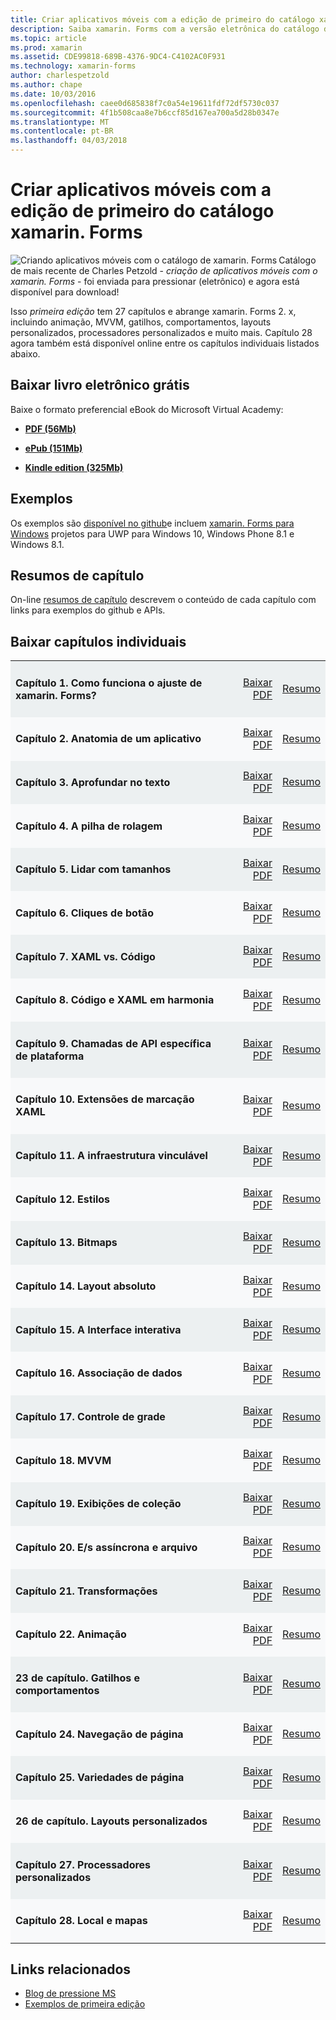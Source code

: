 ```yaml
---
title: Criar aplicativos móveis com a edição de primeiro do catálogo xamarin. Forms
description: Saiba xamarin. Forms com a versão eletrônica do catálogo de aplicativos do Mobile criando por Charles Petzold.
ms.topic: article
ms.prod: xamarin
ms.assetid: CDE99818-689B-4376-9DC4-C4102AC0F931
ms.technology: xamarin-forms
author: charlespetzold
ms.author: chape
ms.date: 10/03/2016
ms.openlocfilehash: caee0d685838f7c0a54e19611fdf72df5730c037
ms.sourcegitcommit: 4f1b508caa8e7b6ccf85d167ea700a5d28b0347e
ms.translationtype: MT
ms.contentlocale: pt-BR
ms.lasthandoff: 04/03/2018
---
```

# <a name="creating-mobile-apps-with-xamarinforms-book-first-edition"></a>Criar aplicativos móveis com a edição de primeiro do catálogo xamarin. Forms

<p><img src="Images/Cover-sml.png" title="Criando aplicativos móveis com o catálogo de xamarin. Forms" align="left" />Catálogo de mais recente de Charles Petzold - <i>criação de aplicativos móveis com o xamarin. Forms</i> - foi enviada para pressionar (eletrônico) e agora está disponível para download!</p>

Isso *primeira edição* tem 27 capítulos e abrange xamarin. Forms&nbsp;2. x, incluindo animação, MVVM, gatilhos, comportamentos, layouts personalizados, processadores personalizados e muito mais.
Capítulo 28 agora também está disponível online entre os capítulos individuais listados abaixo.

## <a name="download-ebook-for-free"></a>Baixar livro eletrônico grátis

Baixe o formato preferencial eBook do Microsoft Virtual Academy:

*    [**PDF (56Mb)**](https://aka.ms/xamebook)

*    [**ePub (151Mb)**](https://aka.ms/xamebook/epub)

*    [**Kindle edition (325Mb)**](https://aka.ms/xamebook/mobi)

## <a name="samples"></a>Exemplos

Os exemplos são [disponível no github](https://github.com/xamarin/xamarin-forms-book-samples)e incluem [xamarin. Forms para Windows](~/xamarin-forms/platform/windows/index.md) projetos para UWP para Windows 10, Windows Phone 8.1 e Windows 8.1.

## <a name="chapter-summaries"></a>Resumos de capítulo

On-line [resumos de capítulo](summaries/index.md) descrevem o conteúdo de cada capítulo com links para exemplos do github e APIs.

## <a name="download-individual-chapters"></a>Baixar capítulos individuais

<table style="border:0px; box-shadow:0 0px 0px" cellpadding="0" cellspacing="2" border="0" width="85%">
<tr style="background:#ecf0f1">
  <td style="border:0px;">
    <h4>Capítulo 1. Como funciona o ajuste de xamarin. Forms?</h4>
  </td>
  <td style="border:0px;" align="right"><a href="https://download.xamarin.com/developer/xamarin-forms-book/XamarinFormsBook-Ch01-Apr2016.pdf">Baixar PDF</a> </td>
  <td style="border:0px;" align="right"><a href="summaries/chapter01.md">Resumo</a></td>
</tr>
<tr style="background:#f8f9fa">
  <td style="border:0px;">
    <h4>Capítulo 2. Anatomia de um aplicativo</h4>
  </td>
  <td style="border:0px;" align="right"><a href="https://download.xamarin.com/developer/xamarin-forms-book/XamarinFormsBook-Ch02-Apr2016.pdf">Baixar PDF</a> </td>
  <td style="border:0px;" align="right"><a href="summaries/chapter02.md">Resumo</a></td>
</tr>
<tr style="background:#ecf0f1">
  <td style="border:0px;">
    <h4>Capítulo 3. Aprofundar no texto</h4>
  </td>
  <td style="border:0px;" align="right"><a href="https://download.xamarin.com/developer/xamarin-forms-book/XamarinFormsBook-Ch03-Apr2016.pdf">Baixar PDF</a> </td>
  <td style="border:0px;" align="right"><a href="summaries/chapter03.md">Resumo</a></td>
</tr>
<tr style="background:#f8f9fa">
  <td style="border:0px;">
    <h4>Capítulo 4. A pilha de rolagem</h4>
  </td>
  <td style="border:0px;" align="right"><a href="https://download.xamarin.com/developer/xamarin-forms-book/XamarinFormsBook-Ch04-Apr2016.pdf">Baixar PDF</a> </td>
  <td style="border:0px;" align="right"><a href="summaries/chapter04.md">Resumo</a></td>
</tr>
<tr style="background:#ecf0f1">
  <td style="border:0px;">
    <h4>Capítulo 5. Lidar com tamanhos</h4>
  </td>
  <td style="border:0px;" align="right"><a href="https://download.xamarin.com/developer/xamarin-forms-book/XamarinFormsBook-Ch05-Apr2016.pdf">Baixar PDF</a> </td>
  <td style="border:0px;" align="right"><a href="summaries/chapter05.md">Resumo</a></td>
</tr>
<tr style="background:#f8f9fa">
  <td style="border:0px;">
    <h4>Capítulo 6. Cliques de botão</h4>
  </td>
  <td style="border:0px;" align="right"><a href="https://download.xamarin.com/developer/xamarin-forms-book/XamarinFormsBook-Ch06-Apr2016.pdf">Baixar PDF</a> </td>
  <td style="border:0px;" align="right"><a href="summaries/chapter06.md">Resumo</a></td>
</tr>
<tr style="background:#ecf0f1">
  <td style="border:0px;">
    <h4>Capítulo 7. XAML vs. Código</h4>
  </td>
  <td style="border:0px;" align="right"><a href="https://download.xamarin.com/developer/xamarin-forms-book/XamarinFormsBook-Ch07-Apr2016.pdf">Baixar PDF</a> </td>
  <td style="border:0px;" align="right"><a href="summaries/chapter07.md">Resumo</a></td>
</tr>
<tr style="background:#f8f9fa">
  <td style="border:0px;">
    <h4>Capítulo 8. Código e XAML em harmonia</h4>
  </td>
  <td style="border:0px;" align="right"><a href="https://download.xamarin.com/developer/xamarin-forms-book/XamarinFormsBook-Ch08-Apr2016.pdf">Baixar PDF</a> </td>
  <td style="border:0px;" align="right"><a href="summaries/chapter08.md">Resumo</a></td>
</tr>
<tr style="background:#ecf0f1">
  <td style="border:0px;">
    <h4>Capítulo 9. Chamadas de API específica de plataforma</h4>
  </td>
  <td style="border:0px;" align="right"><a href="https://download.xamarin.com/developer/xamarin-forms-book/XamarinFormsBook-Ch09-Apr2016.pdf">Baixar PDF</a> </td>
  <td style="border:0px;" align="right"><a href="summaries/chapter09.md">Resumo</a></td>
</tr>
<tr style="background:#f8f9fa">
  <td style="border:0px;">
    <h4>Capítulo 10. Extensões de marcação XAML</h4>
  </td>
  <td style="border:0px;" align="right"><a href="https://download.xamarin.com/developer/xamarin-forms-book/XamarinFormsBook-Ch10-Apr2016.pdf">Baixar PDF</a> </td>
  <td style="border:0px;" align="right"><a href="summaries/chapter10.md">Resumo</a></td>
</tr>
<tr style="background:#ecf0f1">
  <td style="border:0px;">
    <h4>Capítulo 11. A infraestrutura vinculável</h4>
  </td>
  <td style="border:0px;" align="right"><a href="https://download.xamarin.com/developer/xamarin-forms-book/XamarinFormsBook-Ch11-Apr2016.pdf">Baixar PDF</a> </td>
  <td style="border:0px;" align="right"><a href="summaries/chapter11.md">Resumo</a></td>
</tr>
<tr style="background:#f8f9fa">
  <td style="border:0px;">
    <h4>Capítulo 12. Estilos</h4>
  </td>
  <td style="border:0px;" align="right"><a href="https://download.xamarin.com/developer/xamarin-forms-book/XamarinFormsBook-Ch12-Apr2016.pdf">Baixar PDF</a> </td>
  <td style="border:0px;" align="right"><a href="summaries/chapter12.md">Resumo</a></td>
</tr>
<tr style="background:#ecf0f1">
  <td style="border:0px;">
    <h4>Capítulo 13. Bitmaps</h4>
  </td>
  <td style="border:0px;" align="right"><a href="https://download.xamarin.com/developer/xamarin-forms-book/XamarinFormsBook-Ch13-Apr2016.pdf">Baixar PDF</a> </td>
  <td style="border:0px;" align="right"><a href="summaries/chapter13.md">Resumo</a></td>
</tr>
<tr style="background:#f8f9fa">
  <td style="border:0px;">
    <h4>Capítulo 14. Layout absoluto</h4>
  </td>
  <td style="border:0px;" align="right"><a href="https://download.xamarin.com/developer/xamarin-forms-book/XamarinFormsBook-Ch14-Apr2016.pdf">Baixar PDF</a> </td>
  <td style="border:0px;" align="right"><a href="summaries/chapter14.md">Resumo</a></td>
</tr>
<tr style="background:#ecf0f1">
  <td style="border:0px;">
    <h4>Capítulo 15. A Interface interativa</h4>
  </td>
  <td style="border:0px;" align="right"><a href="https://download.xamarin.com/developer/xamarin-forms-book/XamarinFormsBook-Ch15-Apr2016.pdf">Baixar PDF</a> </td>
  <td style="border:0px;" align="right"><a href="summaries/chapter15.md">Resumo</a></td>
</tr>
<tr style="background:#f8f9fa">
  <td style="border:0px;">
    <h4>Capítulo 16. Associação de dados</h4>
  </td>
  <td style="border:0px;" align="right"><a href="https://download.xamarin.com/developer/xamarin-forms-book/XamarinFormsBook-Ch16-Apr2016.pdf">Baixar PDF</a> </td>
  <td style="border:0px;" align="right"><a href="summaries/chapter16.md">Resumo</a></td>
</tr>
<tr style="background:#ecf0f1">
  <td style="border:0px;">
    <h4>Capítulo 17. Controle de grade</h4>
  </td>
  <td style="border:0px;" align="right"><a href="https://download.xamarin.com/developer/xamarin-forms-book/XamarinFormsBook-Ch17-Apr2016.pdf">Baixar PDF</a> </td>
  <td style="border:0px;" align="right"><a href="summaries/chapter17.md">Resumo</a></td></tr>
<tr style="background:#f8f9fa">
  <td style="border:0px;">
    <h4>Capítulo 18. MVVM</h4>
  </td>
  <td style="border:0px;" align="right"><a href="https://download.xamarin.com/developer/xamarin-forms-book/XamarinFormsBook-Ch18-Apr2016.pdf">Baixar PDF</a> </td>
  <td style="border:0px;" align="right"><a href="summaries/chapter18.md">Resumo</a></td></tr>
<tr style="background:#ecf0f1">
  <td style="border:0px;">
    <h4>Capítulo 19. Exibições de coleção</h4>
  </td>
  <td style="border:0px;" align="right"><a href="https://download.xamarin.com/developer/xamarin-forms-book/XamarinFormsBook-Ch19-Apr2016.pdf">Baixar PDF</a> </td>
  <td style="border:0px;" align="right"><a href="summaries/chapter19.md">Resumo</a></td></tr>
<tr style="background:#f8f9fa">
  <td style="border:0px;">
    <h4>Capítulo 20. E/s assíncrona e arquivo</h4>
  </td>
  <td style="border:0px;" align="right"><a href="https://download.xamarin.com/developer/xamarin-forms-book/XamarinFormsBook-Ch20-Apr2016.pdf">Baixar PDF</a> </td>
  <td style="border:0px;" align="right"><a href="summaries/chapter20.md">Resumo</a></td></tr>
<tr style="background:#ecf0f1">
  <td style="border:0px;">
    <h4>Capítulo 21. Transformações</h4>
  </td>
  <td style="border:0px;" align="right"><a href="https://download.xamarin.com/developer/xamarin-forms-book/XamarinFormsBook-Ch21-Apr2016.pdf">Baixar PDF</a> </td>
  <td style="border:0px;" align="right"><a href="summaries/chapter21.md">Resumo</a></td></tr>
</tr>
<tr style="background:#f8f9fa">
  <td style="border:0px;">
    <h4>Capítulo 22. Animação</h4>
  </td>
  <td style="border:0px;" align="right"><a href="https://download.xamarin.com/developer/xamarin-forms-book/XamarinFormsBook-Ch22-Apr2016.pdf">Baixar PDF</a> </td>
  <td style="border:0px;" align="right"><a href="summaries/chapter22.md">Resumo</a></td></tr>
</tr>
<tr style="background:#ecf0f1">
  <td style="border:0px;">
    <h4>23 de capítulo. Gatilhos e comportamentos</h4>
  </td>
  <td style="border:0px;" align="right"><a href="https://download.xamarin.com/developer/xamarin-forms-book/XamarinFormsBook-Ch23-Apr2016.pdf">Baixar PDF</a> </td>
  <td style="border:0px;" align="right"><a href="summaries/chapter23.md">Resumo</a></td></tr>
</tr>
<tr style="background:#f8f9fa">
  <td style="border:0px;">
    <h4>Capítulo 24. Navegação de página</h4>
  </td>
  <td style="border:0px;" align="right"><a href="https://download.xamarin.com/developer/xamarin-forms-book/XamarinFormsBook-Ch24-Apr2016.pdf">Baixar PDF</a> </td>
  <td style="border:0px;" align="right"><a href="summaries/chapter24.md">Resumo</a></td></tr>
</tr>
<tr style="background:#ecf0f1">
  <td style="border:0px;">
    <h4>Capítulo 25. Variedades de página</h4>
  </td>
  <td style="border:0px;" align="right"><a href="https://download.xamarin.com/developer/xamarin-forms-book/XamarinFormsBook-Ch25-Apr2016.pdf">Baixar PDF</a> </td>
  <td style="border:0px;" align="right"><a href="summaries/chapter25.md">Resumo</a></td></tr>
</tr>
<tr style="background:#f8f9fa">
  <td style="border:0px;">
    <h4>26 de capítulo. Layouts personalizados</h4>
  </td>
  <td style="border:0px;" align="right"><a href="https://download.xamarin.com/developer/xamarin-forms-book/XamarinFormsBook-Ch26-Apr2016.pdf">Baixar PDF</a> </td>
  <td style="border:0px;" align="right"><a href="summaries/chapter26.md">Resumo</a></td></tr>
</tr>
<tr style="background:#ecf0f1">
  <td style="border:0px;">
    <h4>Capítulo 27. Processadores personalizados</h4>
  </td>
  <td style="border:0px;" align="right"><a href="https://download.xamarin.com/developer/xamarin-forms-book/XamarinFormsBook-Ch27-Apr2016.pdf">Baixar PDF</a> </td>
  <td style="border:0px;" align="right"><a href="summaries/chapter27.md">Resumo</a></td></tr>
</tr>
<tr style="background:#f8f9fa">
  <td style="border:0px;">
    <h4>Capítulo 28. Local e mapas</h4>
  </td>
  <td style="border:0px;" align="right"><a href="https://download.xamarin.com/developer/xamarin-forms-book/XamarinFormsBook-Ch28-Aug2016.pdf">Baixar PDF</a> </td>
  <td style="border:0px;" align="right"><a href="summaries/chapter28.md">Resumo</a></td></tr>
</tr>
</table>



## <a name="related-links"></a>Links relacionados

- [Blog de pressione MS](https://blogs.msdn.microsoft.com/microsoft_press/2016/03/31/free-ebook-creating-mobile-apps-with-xamarin-forms/)
- [Exemplos de primeira edição](https://github.com/xamarin/xamarin-forms-book-samples)
